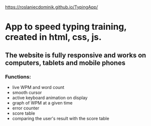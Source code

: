 https://roslaniecdominik.github.io/TypingApp/

# App to speed typing training, created in html, css, js.

## The website is fully responsive and works on computers, tablets and mobile phones

### Functions:
- live WPM and word count
- smooth cursor
- active keyboard animation on display
- graph of WPM at a given time
- error counter
- score table
- comparing the user's result with the score table
